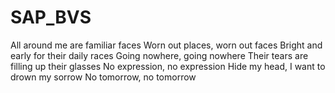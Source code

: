 # SAP_BVS
All around me are familiar faces
Worn out places, worn out faces
Bright and early for their daily races
Going nowhere, going nowhere
Their tears are filling up their glasses
No expression, no expression
Hide my head, I want to drown my sorrow
No tomorrow, no tomorrow
